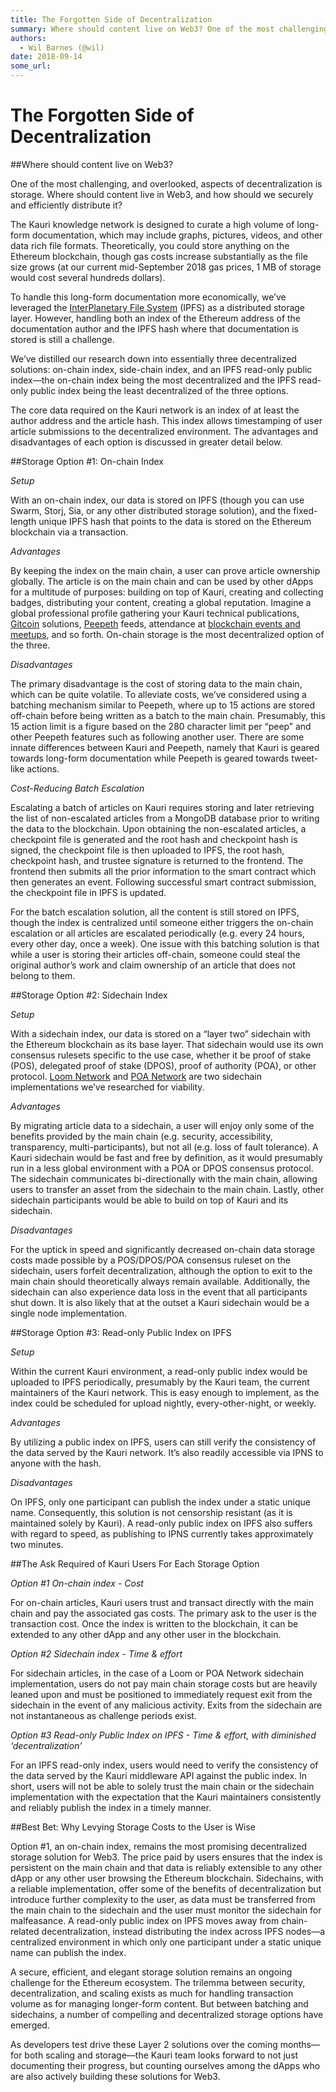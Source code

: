 ```yaml
---
title: The Forgotten Side of Decentralization
summary: Where should content live on Web3? One of the most challenging, and overlooked, aspects of decentralization is storage. Where should content live in Web3, and how should we securely and efficiently distribute it? The Kauri knowledge network is designed to curate a high volume of long-form documentation, which may include graphs, pictures, videos, and other data rich file formats. Theoretically, you could store anything on the Ethereum blockchain, though gas costs increase substantially as the fi
authors:
  - Wil Barnes (@wil)
date: 2018-09-14
some_url: 
---
```


# The Forgotten Side of Decentralization


##Where should content live on Web3?

One of the most challenging, and overlooked, aspects of decentralization is storage. Where should content live in Web3, and how should we securely and efficiently distribute it?

The Kauri knowledge network is designed to curate a high volume of long-form documentation, which may include graphs, pictures, videos, and other data rich file formats. Theoretically, you could store anything on the Ethereum blockchain, though gas costs increase substantially as the file size grows (at our current mid-September 2018 gas prices, 1 MB of storage would cost several hundreds dollars). 

To handle this long-form documentation more economically, we’ve leveraged the [InterPlanetary File System](https://ipfs.io/) (IPFS) as a distributed storage layer. However, handling both an index of the Ethereum address of the documentation author and the IPFS hash where that documentation is stored is still a challenge. 

We’ve distilled our research down into essentially three decentralized solutions: on-chain index, side-chain index, and an IPFS read-only public index––the on-chain index being the most decentralized and the IPFS read-only public index being the least decentralized of the three options. 

The core data required on the Kauri network is an index of at least the author address and the article hash. This index allows timestamping of user article submissions to the decentralized environment. The advantages and disadvantages of each option is discussed in greater detail below. 

##Storage Option #1: On-chain Index 

_Setup_ 

With an on-chain index, our data is stored on IPFS (though you can use Swarm, Storj, Sia, or any other distributed storage solution), and the fixed-length unique IPFS hash that points to the data is stored on the Ethereum blockchain via a transaction. 

_Advantages_ 

By keeping the index on the main chain, a user can prove article ownership globally. The article is on the main chain and can be used by other dApps for a multitude of purposes: building on top of Kauri, creating and collecting badges, distributing your content, creating a global reputation. Imagine a global professional profile gathering your Kauri technical publications, [Gitcoin](https://gitcoin.co/) solutions, [Peepeth](https://peepeth.com/welcome) feeds, attendance at [blockchain events and meetups](https://media.consensys.net/mesh-news-09-13-18-this-is-why-we-buidl-f9991f8883e1), and so forth. On-chain storage is the most decentralized option of the three. 

_Disadvantages_ 

The primary disadvantage is the cost of storing data to the main chain, which can be quite volatile. To alleviate costs, we’ve considered using a batching mechanism similar to Peepeth, where up to 15 actions are stored off-chain before being written as a batch to the main chain. Presumably, this 15 action limit is a figure based on the 280 character limit per “peep” and other Peepeth features such as following another user. There are some innate differences between Kauri and Peepeth, namely that Kauri is geared towards long-form documentation while Peepeth is geared towards tweet-like actions. 

_Cost-Reducing Batch Escalation_ 

Escalating a batch of articles on Kauri requires storing and later retrieving the list of non-escalated articles from a MongoDB database prior to writing the data to the blockchain. Upon obtaining the non-escalated articles, a checkpoint file is generated and the root hash and checkpoint hash is signed, the checkpoint file is then uploaded to IPFS, the root hash, checkpoint hash, and trustee signature is returned to the frontend. The frontend then submits all the prior information to the smart contract which then generates an event. Following successful smart contract submission, the checkpoint file in IPFS is updated. 

For the batch escalation solution, all the content is still stored on IPFS, though the index is centralized until someone either triggers the on-chain escalation or all articles are escalated periodically (e.g. every 24 hours, every other day, once a week). One issue with this batching solution is that while a user is storing their articles off-chain, someone could steal the original author’s work and claim ownership of an article that does not belong to them. 

##Storage Option #2: Sidechain Index 

_Setup_ 

With a sidechain index, our data is stored on a “layer two” sidechain with the Ethereum blockchain as its base layer. That sidechain would use its own consensus rulesets specific to the use case, whether it be proof of stake (POS), delegated proof of stake (DPOS), proof of authority (POA), or other protocol. [Loom Network](https://loomx.io/) and [POA Network](https://poa.network/) are two sidechain implementations we’ve researched for viability. 

_Advantages_ 

By migrating article data to a sidechain, a user will enjoy only some of the benefits provided by the main chain (e.g. security, accessibility, transparency, multi-participants), but not all (e.g. loss of fault tolerance). A Kauri sidechain would be fast and free by definition, as it would presumably run in a less global environment with a POA or DPOS consensus protocol. The sidechain communicates bi-directionally with the main chain, allowing users to transfer an asset from the sidechain to the main chain. Lastly, other sidechain participants would be able to build on top of Kauri and its sidechain.

_Disadvantages_ 

For the uptick in speed and significantly decreased on-chain data storage costs made possible by a POS/DPOS/POA consensus ruleset on the sidechain, users forfeit decentralization, although the option to exit to the main chain should theoretically always remain available. Additionally, the sidechain can also experience data loss in the event that all participants shut down. It is also likely that at the outset a Kauri sidechain would be a single node implementation. 


##Storage Option #3: Read-only Public Index on IPFS

_Setup_ 

Within the current Kauri environment, a read-only public index would be uploaded to IPFS periodically, presumably by the Kauri team, the current maintainers of the Kauri network. This is easy enough to implement, as the index could be scheduled for upload nightly, every-other-night, or weekly. 

_Advantages_ 
 
By utilizing a public index on IPFS, users can still verify the consistency of the data served by the Kauri network. It’s also readily accessible via IPNS to anyone with the hash. 

_Disadvantages_ 
 
On IPFS, only one participant can publish the index under a static unique name. Consequently, this solution is not censorship resistant (as it is maintained solely by Kauri). A read-only public index on IPFS also suffers with regard to speed, as publishing to IPNS currently takes approximately two minutes. 


##The Ask Required of Kauri Users For Each Storage Option 

_Option #1 On-chain index - Cost_ 

For on-chain articles, Kauri users trust and transact directly with the main chain and pay the associated gas costs. The primary ask to the user is the transaction cost. Once the index is written to the blockchain, it can be extended to any other dApp and any other user in the blockchain. 

_Option #2 Sidechain index - Time & effort_ 

For sidechain articles, in the case of a Loom or POA Network sidechain implementation, users do not pay main chain storage costs but are heavily leaned upon and must be positioned to immediately request exit from the sidechain in the event of any malicious activity. Exits from the sidechain are not instantaneous as challenge periods exist. 

_Option #3 Read-only Public Index on IPFS - Time & effort, with diminished ‘decentralization’_ 

For an IPFS read-only index, users would need to verify the consistency of the data served by the Kauri middleware API against the public index. In short, users will not be able to solely trust the main chain or the sidechain implementation with the expectation that the Kauri maintainers consistently and reliably publish the index in a timely manner. 


##Best Bet: Why Levying Storage Costs to the User is Wise

Option #1, an on-chain index, remains the most promising decentralized storage solution for Web3. The price paid by users ensures that the index is persistent on the main chain and that data is reliably extensible to any other dApp or any other user browsing the Ethereum blockchain. Sidechains, with a reliable implementation, offer some of the benefits of decentralization but introduce further complexity to the user, as data must be transferred from the main chain to the sidechain and the user must monitor the sidechain for malfeasance. A read-only public index on IPFS moves away from chain-related decentralization, instead distributing the index across IPFS nodes––a centralized environment in which only one participant under a static unique name can publish the index.

A secure, efficient, and elegant storage solution remains an ongoing challenge for the Ethereum ecosystem. The trilemma between security, decentralization, and scaling exists as much for handling transaction volume as for managing longer-form content. But between batching and sidechains, a number of compelling and decentralized storage options have emerged.

As developers test drive these Layer 2 solutions over the coming months––for both scaling and storage––the Kauri team looks forward to not just documenting their progress, but counting ourselves among the dApps who are also actively building these solutions for Web3. 
